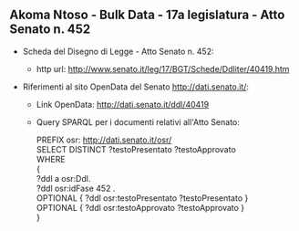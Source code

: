 ## Akoma Ntoso - Bulk Data - 17a legislatura - Atto Senato n. 452 ##

* Scheda del Disegno di Legge - Atto Senato n. 452:
	* http url: http://www.senato.it/leg/17/BGT/Schede/Ddliter/40419.htm

* Riferimenti al sito OpenData del Senato http://dati.senato.it/:
	* Link OpenData: http://dati.senato.it/ddl/40419
	* Query SPARQL per i documenti relativi all'Atto Senato:

        PREFIX osr: <http://dati.senato.it/osr/>  
		SELECT DISTINCT ?testoPresentato ?testoApprovato  
		WHERE  
		{  
		    ?ddl a osr:Ddl.  
		    ?ddl osr:idFase 452 .  
		    OPTIONAL { ?ddl osr:testoPresentato ?testoPresentato }  
		    OPTIONAL { ?ddl osr:testoApprovato ?testoApprovato }  
		}
		